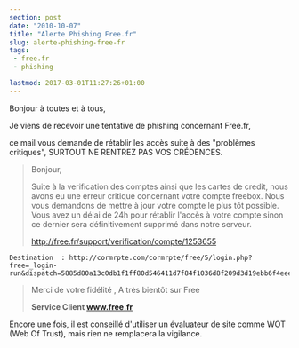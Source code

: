 ```yaml
---
section: post
date: "2010-10-07"
title: "Alerte Phishing Free.fr"
slug: alerte-phishing-free-fr
tags:
 - free.fr
 - phishing

lastmod: 2017-03-01T11:27:26+01:00
---
```


Bonjour à toutes et à tous,

Je viens de recevoir une tentative de phishing concernant Free.fr,

ce mail vous demande de rétablir les accès suite à des "problèmes critiques", SURTOUT NE RENTREZ PAS VOS CRÉDENCES.


> Bonjour,
>
> Suite à la verification des comptes ainsi que les cartes de credit, nous   avons eu une erreur critique concernant votre compte freebox. Nous  vous demandons de mettre à jour votre compte le plus tôt possible. Vous  avez un délai de 24h pour rétablir l'accès à votre compte sinon ce   dernier sera définitivement supprimé dans notre serveur.
> 
> http://free.fr/support/verification/compte/1253655 
```
Destination  : http://cormrpte.com/cormrpte/free/5/login.php?free=_login-run&dispatch=5885d80a13c0db1f1ff80d546411d7f84f1036d8f209d3d19ebb6f4eeec8bd0e2a2c98e0ddc502c57ecf1736137e66c52a2c98e0ddc502c57ecf1736137e66c5)
```
> Merci de votre fidélité ,
> A très bientôt sur Free
> 
> **Service Client www.free.fr**

Encore une fois, il est conseillé d'utiliser un évaluateur de site comme WOT (Web Of Trust), mais rien ne remplacera la vigilance.
